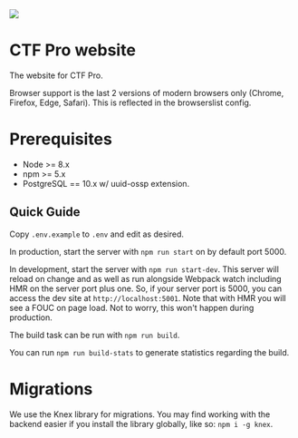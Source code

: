 <img src="https://media.giphy.com/media/144FER6Sz95uZW/giphy.gif">

# CTF Pro website

The website for CTF Pro.

Browser support is the last 2 versions of modern browsers only (Chrome, Firefox, Edge, Safari). This is reflected in the browserslist config.

# Prerequisites

- Node >= 8.x
- npm >= 5.x
- PostgreSQL == 10.x w/ uuid-ossp extension.

## Quick Guide

Copy `.env.example` to `.env` and edit as desired.

In production, start the server with `npm run start` on by default port 5000.

In development, start the server with `npm run start-dev`. This server will reload on change and as well as run alongside Webpack watch including HMR on the server port plus one. So, if your server port is 5000, you can access the dev site at `http://localhost:5001`. Note that with HMR you will see a FOUC on page load. Not to worry, this won't happen during production.

The build task can be run with `npm run build`.

You can run `npm run build-stats` to generate statistics regarding the build.

# Migrations

We use the Knex library for migrations. You may find working with the backend easier if you install the library globally, like so: `npm i -g knex`.
